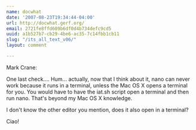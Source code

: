 ```yaml
---
name: docwhat
date: '2007-08-23T19:34:44-04:00'
url: http://docwhat.gerf.org/
email: 2721fe8ffd609b6df0d4b734defc9cd5
uuid: a1b527b7-cb29-4be6-ac35-7c14fbb1cb11
slug: "/its_all_text_v06/"
layout: comment

---
```


Mark Crane:

One last check.... Hum... actually, now that I think about it, nano can never work because it runs in a terminal, unless the Mac OS X opens a terminal for you.  You would have to have the iat.sh script open a terminal and then run nano.  That's beyond my Mac OS X knowledge.

I don't know the other editor you mention, does it also open in a terminal?

Ciao!
